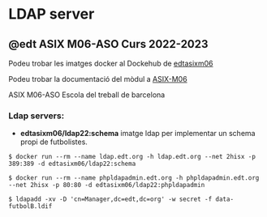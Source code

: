 # LDAP server
## @edt ASIX M06-ASO Curs 2022-2023

Podeu trobar les imatges docker al Dockehub de [edtasixm06](https://hub.docker.com/u/edtasixm06/)

Podeu trobar la documentació del mòdul a [ASIX-M06](https://sites.google.com/site/asixm06edt/)

ASIX M06-ASO Escola del treball de barcelona


### Ldap servers:

 * **edtasixm06/ldap22:schema** imatge ldap per implementar
   un schema propi de futbolistes.


```
$ docker run --rm --name ldap.edt.org -h ldap.edt.org --net 2hisx -p 389:389 -d edtasixm06/ldap22:schema

$ docker run --rm --name phpldapadmin.edt.org -h phpldapadmin.edt.org --net 2hisx -p 80:80 -d edtasixm06/ldap22:phpldapadmin
```

```
$ ldapadd -xv -D 'cn=Manager,dc=edt,dc=org' -w secret -f data-futbolB.ldif 

```



 







